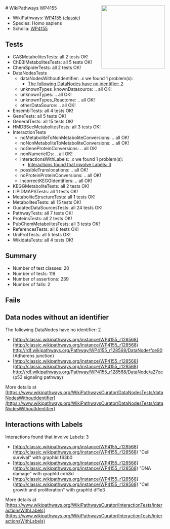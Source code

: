 <img style="float: right; width: 200px" src="https://upload.wikimedia.org/wikipedia/commons/thumb/8/83/Wplogo_with_text_500.png/640px-Wplogo_with_text_500.png" />
# WikiPathways WP4155

* WikiPathways: [WP4155](https://wikipathways.org/pathways/WP4155) ([classic](https://classic.wikipathways.org/instance/WP4155))
* Species: Homo sapiens
* Scholia: [WP4155](https://scholia.toolforge.org/wikipathways/WP4155)
## Tests
* CASMetabolitesTests: all 2 tests OK!
* ChEBIMetabolitesTests: all 5 tests OK!
* ChemSpiderTests: all 2 tests OK!
* DataNodesTests
    * dataNodesWithoutIdentifier: .x we found 1 problem(s):
        * [The following DataNodes have no identifier: 2](#d2d32fa1)
    * unknownTypes_knownDatasource: .. all OK!
    * unknownTypes: .. all OK!
    * unknownTypes_Reactome: .. all OK!
    * otherDataSource: .. all OK!
* EnsemblTests: all 4 tests OK!
* GeneTests: all 5 tests OK!
* GeneralTests: all 15 tests OK!
* HMDBSecMetabolitesTests: all 3 tests OK!
* InteractionTests
    * noMetaboliteToNonMetaboliteConversions: .. all OK!
    * noNonMetaboliteToMetaboliteConversions: .. all OK!
    * noGeneProteinConversions: .. all OK!
    * nonNumericIDs: .. all OK!
    * interactionsWithLabels: .x we found 1 problem(s):
        * [Interactions found that involve Labels: 3](#630d267a)
    * possibleTranslocations: .. all OK!
    * noProteinProteinConversions: .. all OK!
    * incorrectKEGGIdentifiers: .. all OK!
* KEGGMetaboliteTests: all 2 tests OK!
* LIPIDMAPSTests: all 1 tests OK!
* MetaboliteStructureTests: all 1 tests OK!
* MetabolitesTests: all 15 tests OK!
* OudatedDataSourcesTests: all 24 tests OK!
* PathwayTests: all 7 tests OK!
* ProteinsTests: all 2 tests OK!
* PubChemMetabolitesTests: all 3 tests OK!
* ReferencesTests: all 6 tests OK!
* UniProtTests: all 5 tests OK!
* WikidataTests: all 4 tests OK!


## Summary

* Number of test classes: 20
* Number of tests: 119
* Number of assertions: 239
* Number of fails: 2

## Fails

<a name="d2d32fa1" />

## Data nodes without an identifier

The following DataNodes have no identifier: 2

* [http://classic.wikipathways.org/instance/WP4155_r128568](http://classic.wikipathways.org/instance/WP4155_r128568) http://rdf.wikipathways.org/Pathway/WP4155_r128568/DataNode/fce90 (Adherens junction)
* [http://classic.wikipathways.org/instance/WP4155_r128568](http://classic.wikipathways.org/instance/WP4155_r128568) http://rdf.wikipathways.org/Pathway/WP4155_r128568/DataNode/a27ee (p53 signaling 
pathway)


More details at [https://www.wikipathways.org/WikiPathwaysCurator/DataNodesTests/dataNodesWithoutIdentifier](https://www.wikipathways.org/WikiPathwaysCurator/DataNodesTests/dataNodesWithoutIdentifier)

<a name="630d267a" />

## Interactions with Labels

Interactions found that involve Labels: 3

* [http://classic.wikipathways.org/instance/WP4155_r128568](http://classic.wikipathways.org/instance/WP4155_r128568) "Cell survival" with graphId f63b0
* [http://classic.wikipathways.org/instance/WP4155_r128568](http://classic.wikipathways.org/instance/WP4155_r128568) "DNA damage" with graphId cdb8d
* [http://classic.wikipathways.org/instance/WP4155_r128568](http://classic.wikipathways.org/instance/WP4155_r128568) "Cell growth 
and proliferation" with graphId df1e3


More details at [https://www.wikipathways.org/WikiPathwaysCurator/InteractionTests/interactionsWithLabels](https://www.wikipathways.org/WikiPathwaysCurator/InteractionTests/interactionsWithLabels)


